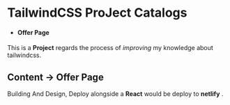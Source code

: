 # TailwindCSS ProJect Catalogs 

- #### Offer Page
This is a __Project__ regards the process of *improving* my knowledge about tailwindcss. 
## Content -> Offer Page
Building And Design, Deploy alongside a **React** would be deploy to __netlify__ . 
